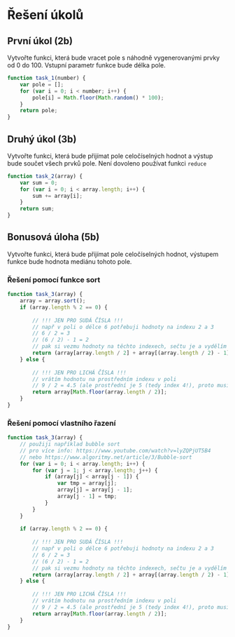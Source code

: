 # Řešení úkolů
## První úkol (2b)
Vytvořte funkci, která bude vracet pole s náhodně vygenerovanými prvky od 0 do 100. Vstupní parametr funkce bude délka pole.
```javascript
function task_1(number) {
    var pole = [];
    for (var i = 0; i < number; i++) {
        pole[i] = Math.floor(Math.random() * 100);
    }
    return pole;
}
```

## Druhý úkol (3b)
Vytvořte funkci, která bude přijímat pole celočíselných hodnot a výstup bude součet všech prvků pole. Není dovoleno používat funkci ```reduce```
```javascript
function task_2(array) {
	var sum = 0;
	for (var i = 0; i < array.length; i++) {
	    sum += array[i];
	}
	return sum;
}
```

## Bonusová úloha (5b)
Vytvořte funkci, která bude přijímat pole celočíselných hodnot, výstupem funkce bude hodnota mediánu tohoto pole.
### Řešení pomocí funkce sort
```javascript
function task_3(array) {
	array = array.sort();
	if (array.length % 2 == 0) {
		
		// !!! JEN PRO SUDÁ ČÍSLA !!!
		// např v poli o délce 6 potřebuji hodnoty na indexu 2 a 3
		// 6 / 2 = 3 
		// (6 / 2) - 1 = 2
		// pak si vezmu hodnoty na těchto indexech, sečtu je a vydělím 2 => průměr
	    return (array[array.length / 2] + array[(array.length / 2) - 1]) / 2;
	} else {
		
		// !!! JEN PRO LICHÁ ČÍSLA !!!
		// vrátím hodnotu na prostředním indexu v poli
		// 9 / 2 = 4.5 (ale prostřední je 5 (tedy index 4!), proto musíme zaokrouhlit dolů `Math.floor`
	    return array[Math.floor(array.length / 2)]; 
	}
}
```

### Řešení pomocí vlastního řazení
```javascript
function task_3(array) {
	// použiji například bubble sort
	// pro více info: https://www.youtube.com/watch?v=lyZQPjUT5B4
	// nebo https://www.algoritmy.net/article/3/Bubble-sort
	for (var i = 0; i < array.length; i++) {
	    for (var j = 1; j < array.length; j++) {
	        if (array[j] < array[j - 1]) {
	            var tmp = array[j];
	            array[j] = array[j - 1];
	            array[j - 1] = tmp;
	        }
	    }
	}
	
	if (array.length % 2 == 0) {
        
        // !!! JEN PRO SUDÁ ČÍSLA !!!
        // např v poli o délce 6 potřebuji hodnoty na indexu 2 a 3
        // 6 / 2 = 3 
        // (6 / 2) - 1 = 2
        // pak si vezmu hodnoty na těchto indexech, sečtu je a vydělím 2 => průměr
        return (array[array.length / 2] + array[(array.length / 2) - 1]) / 2;
    } else {
        
        // !!! JEN PRO LICHÁ ČÍSLA !!!
        // vrátím hodnotu na prostředním indexu v poli
        // 9 / 2 = 4.5 (ale prostřední je 5 (tedy index 4!), proto musíme zaokrouhlit dolů `Math.floor`
        return array[Math.floor(array.length / 2)]; 
    }
}
```
